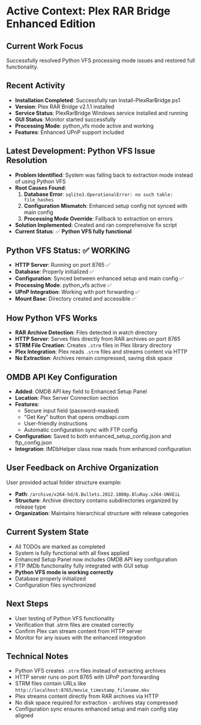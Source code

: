 # Active Context: Plex RAR Bridge Enhanced Edition

## Current Work Focus
Successfully resolved Python VFS processing mode issues and restored full functionality.

## Recent Activity
- **Installation Completed**: Successfully ran Install-PlexRarBridge.ps1
- **Version**: Plex RAR Bridge v2.1.1 installed
- **Service Status**: PlexRarBridge Windows service installed and running
- **GUI Status**: Monitor started successfully
- **Processing Mode**: python_vfs mode active and working
- **Features**: Enhanced UPnP support included

## Latest Development: Python VFS Issue Resolution
- **Problem Identified**: System was falling back to extraction mode instead of using Python VFS
- **Root Causes Found**:
  1. **Database Error**: `sqlite3.OperationalError: no such table: file_hashes`
  2. **Configuration Mismatch**: Enhanced setup config not synced with main config
  3. **Processing Mode Override**: Fallback to extraction on errors
- **Solution Implemented**: Created and ran comprehensive fix script
- **Current Status**: ✅ **Python VFS fully functional**

## Python VFS Status: ✅ WORKING
- **HTTP Server**: Running on port 8765 ✅
- **Database**: Properly initialized ✅
- **Configuration**: Synced between enhanced setup and main config ✅
- **Processing Mode**: python_vfs active ✅
- **UPnP Integration**: Working with port forwarding ✅
- **Mount Base**: Directory created and accessible ✅

## How Python VFS Works
- **RAR Archive Detection**: Files detected in watch directory
- **HTTP Server**: Serves files directly from RAR archives on port 8765
- **STRM File Creation**: Creates `.strm` files in Plex library directory
- **Plex Integration**: Plex reads `.strm` files and streams content via HTTP
- **No Extraction**: Archives remain compressed, saving disk space

## OMDB API Key Configuration
- **Added**: OMDB API key field to Enhanced Setup Panel
- **Location**: Plex Server Connection section
- **Features**: 
  - Secure input field (password-masked)
  - "Get Key" button that opens omdbapi.com
  - User-friendly instructions
  - Automatic configuration sync with FTP config
- **Configuration**: Saved to both enhanced_setup_config.json and ftp_config.json
- **Integration**: IMDbHelper class now reads from enhanced configuration

## User Feedback on Archive Organization
User provided actual folder structure example:
- **Path**: `/archive/x264-hd/6.Bullets.2012.1080p.BluRay.x264-UNVEiL`
- **Structure**: Archive directory contains subdirectories organized by release type
- **Organization**: Maintains hierarchical structure with release categories

## Current System State
- All TODOs are marked as completed
- System is fully functional with all fixes applied
- Enhanced Setup Panel now includes OMDB API key configuration
- FTP IMDb functionality fully integrated with GUI setup
- **Python VFS mode is working correctly**
- Database properly initialized
- Configuration files synchronized

## Next Steps
- User testing of Python VFS functionality
- Verification that .strm files are created correctly
- Confirm Plex can stream content from HTTP server
- Monitor for any issues with the enhanced integration

## Technical Notes
- Python VFS creates `.strm` files instead of extracting archives
- HTTP server runs on port 8765 with UPnP port forwarding
- STRM files contain URLs like `http://localhost:8765/movie_timestamp_filename.mkv`
- Plex streams content directly from RAR archives via HTTP
- No disk space required for extraction - archives stay compressed
- Configuration sync ensures enhanced setup and main config stay aligned 